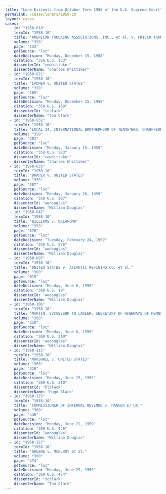 ```yaml
---
title: "Lone Dissents from October Term 1958 of the U.S. Supreme Court"
permalink: /cases/loners/1958-10
layout: cases
cases:
  - id: "1958-018"
    termId: "1958-10"
    title: "AMERICAN TRUCKING ASSOCIATIONS, INC., et al. v. FRISCO TRANSPORTATION CO."
    volume: "358"
    page: "133"
    pdfSource: "loc"
    dateDecision: "Monday, December 15, 1958"
    citation: "358 U.S. 133"
    dissenterId: "cewhittaker"
    dissenterName: "Charles Whittaker"
  - id: "1958-021"
    termId: "1958-10"
    title: "LADNER v. UNITED STATES"
    volume: "358"
    page: "169"
    pdfSource: "loc"
    dateDecision: "Monday, December 15, 1958"
    citation: "358 U.S. 169"
    dissenterId: "tcclark"
    dissenterName: "Tom Clark"
  - id: "1958-032"
    termId: "1958-10"
    title: "LOCAL 24, INTERNATIONAL BROTHERHOOD OF TEAMSTERS, CHAUFFEURS, WAREHOUSEMEN AND HELPERS OF AMERICA, AFL-CIO, et al. v. OLIVER et al."
    volume: "358"
    page: "283"
    pdfSource: "loc"
    dateDecision: "Monday, January 19, 1959"
    citation: "358 U.S. 283"
    dissenterId: "cewhittaker"
    dissenterName: "Charles Whittaker"
  - id: "1958-033"
    termId: "1958-10"
    title: "DRAPER v. UNITED STATES"
    volume: "358"
    page: "307"
    pdfSource: "loc"
    dateDecision: "Monday, January 26, 1959"
    citation: "358 U.S. 307"
    dissenterId: "wodouglas"
    dissenterName: "William Douglas"
  - id: "1958-047"
    termId: "1958-10"
    title: "WILLIAMS v. OKLAHOMA"
    volume: "358"
    page: "576"
    pdfSource: "loc"
    dateDecision: "Tuesday, February 24, 1959"
    citation: "358 U.S. 576"
    dissenterId: "wodouglas"
    dissenterName: "William Douglas"
  - id: "1958-097"
    termId: "1958-10"
    title: "UNITED STATES v. ATLANTIC REFINING CO. et al."
    volume: "360"
    page: "019"
    pdfSource: "loc"
    dateDecision: "Monday, June 8, 1959"
    citation: "360 U.S. 19"
    dissenterId: "wodouglas"
    dissenterName: "William Douglas"
  - id: "1958-106"
    termId: "1958-10"
    title: "MARTIN, SUCCESSOR TO LAWLER, SECRETARY OF HIGHWAYS OF PENNSYLVANIA, et al. v. CREASY et al."
    volume: "360"
    page: "219"
    pdfSource: "loc"
    dateDecision: "Monday, June 8, 1959"
    citation: "360 U.S. 219"
    dissenterId: "wodouglas"
    dissenterName: "William Douglas"
  - id: "1958-115"
    termId: "1958-10"
    title: "MARSHALL v. UNITED STATES"
    volume: "360"
    page: "310"
    pdfSource: "loc"
    dateDecision: "Monday, June 15, 1959"
    citation: "360 U.S. 310"
    dissenterId: "hlblack"
    dissenterName: "Hugo Black"
  - id: "1958-125"
    termId: "1958-10"
    title: "COMMISSIONER OF INTERNAL REVENUE v. HANSEN ET UX."
    volume: "360"
    page: "446"
    pdfSource: "loc"
    dateDecision: "Monday, June 22, 1959"
    citation: "360 U.S. 446"
    dissenterId: "wodouglas"
    dissenterName: "William Douglas"
  - id: "1958-127"
    termId: "1958-10"
    title: "GREENE v. MCELROY et al."
    volume: "360"
    page: "474"
    pdfSource: "loc"
    dateDecision: "Monday, June 29, 1959"
    citation: "360 U.S. 474"
    dissenterId: "tcclark"
    dissenterName: "Tom Clark"
---
```

